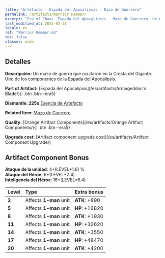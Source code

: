 ```yaml
---
title: "Artefacto - Espada del Apocalipsis - Mazo de Guerrero"
permalink: /artifacts/Warrior Hammer/
excerpt: "Era of Chaos  Espada del Apocalipsis - Mazo de Guerrero. Un mazo de guerra que ocultaron en la Cresta del Gigante. Uno de los componentes de la Espada del Apocalipsis."
last_modified_at: 2021-03-31
locale: es
ref: "Warrior Hammer.md"
toc: false
classes: wide
---
```




## Detalles

 **Descripción:** Un mazo de guerra que ocultaron en la Cresta del Gigante. Uno de los componentes de la Espada del Apocalipsis.

 **Part of Artifact:** [Espada del Apocalipsis](/es/artifacts/Armageddon's Blade/){: .btn .btn--era5}

 **Dismantle: 225x** [Esencia de Artefacto](/es/Items/con_905/)

 **Related Item**: [Mazo de Guerrero](/es/Items/art_170/)

 **Quality:** [Orange Artifact Components](/es/artifacts/Orange Artifact Components/){: .btn .btn--era5}

 **Upgrade cost:** [Artifact component upgrade cost](/es/artifacts/Artifact Component Upgrade/)

## Artifact Component Bonus

  **Ataque de la unidad**: 4+(LEVEL\*1.6) %<br/>**Ataque del Héroe**: 6+(LEVEL\*2.4)<br/>**Inteligencia del Héroe**: 16+(LEVEL\*6.4)

  |  Level  | Type |    Extra bonus  | 
  |:--------|:-----|:----------------| 
  | **2** | Affects **1-man** unit | **ATK**: +890 | 
  | **5** | Affects **1-man** unit | **HP**: +16820 | 
  | **8** | Affects **1-man** unit | **ATK**: +1930 | 
  | **11** | Affects **1-man** unit | **HP**: +32620 | 
  | **14** | Affects **1-man** unit | **ATK**: +3550 | 
  | **17** | Affects **1-man** unit | **HP**: +48470 | 
  | **20** | Affects **1-man** unit | **ATK**: +4200 | 
